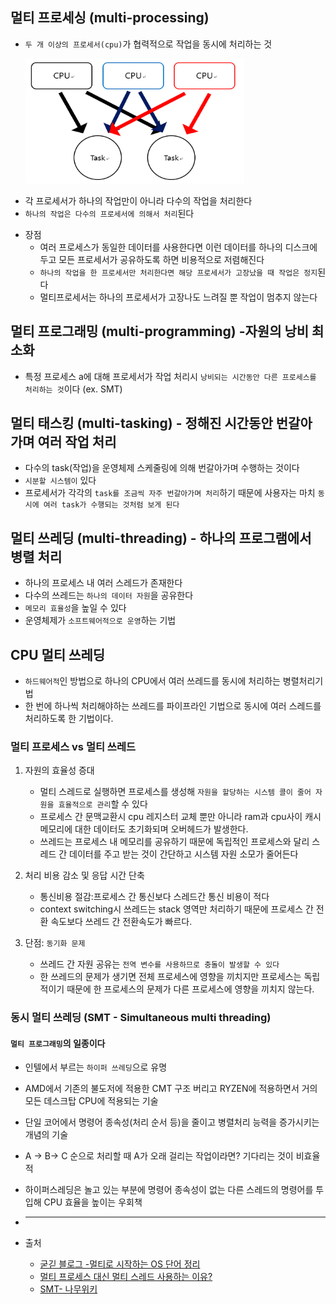 ## 멀티 프로세싱 (multi-processing)

- `두 개 이상의 프로세서(cpu)`가 협력적으로 작업을 동시에 처리하는 것

  <img width="350px" height="200px" src="images/multi_processing.png">

* 각 프로세서가 하나의 작업만이 아니라 다수의 작업을 처리한다
* `하나의 작업은 다수의 프로세서에 의해서 처리`된다

- 장점
  - 여러 프로세스가 동일한 데이터를 사용한다면 이런 데이터를 하나의 디스크에 두고 모든 프로세서가 공유하도록 하면 비용적으로 저렴해진다
  - `하나의 작업을 한 프로세서만 처리한다면 해당 프로세서가 고장났을 때 작업은 정지`된다
  - 멀티프로세서는 하나의 프로세서가 고장나도 느려질 뿐 작업이 멈추지 않는다

## 멀티 프로그래밍 (multi-programming) -자원의 낭비 최소화

- 특정 프로세스 a에 대해 프로세서가 작업 처리시 `낭비되는 시간동안 다른 프로세스를 처리하는 것`이다 (ex. SMT)

## 멀티 태스킹 (multi-tasking) - 정해진 시간동안 번갈아 가며 여러 작업 처리

- 다수의 task(작업)을 운영체제 스케줄링에 의해 번갈아가며 수행하는 것이다
- `시분할 시스템이` 있다
- 프로세서가 각각의 `task를 조금씩 자주 번갈아가며 처리`하기 때문에 사용자는 마치 `동시에 여러 task가 수행되는 것처럼 보게 된다`

## 멀티 쓰레딩 (multi-threading) - 하나의 프로그램에서 병렬 처리

- 하나의 프로세스 내 여러 스레드가 존재한다
- 다수의 쓰레드는 `하나의 데이터 자원`을 공유한다
- `메모리 효율성`을 높일 수 있다
- 운영체제가 `소프트웨어적으로 운영`하는 기법

## CPU 멀티 쓰레딩

- `하드웨어적`인 방법으로 하나의 CPU에서 여러 쓰레드를 동시에 처리하는 병렬처리기법
- 한 번에 하나씩 처리해야하는 쓰레드를 파이프라인 기법으로 동시에 여러 스레드를 처리하도록 한 기법이다.

### 멀티 프로세스 vs 멀티 쓰레드

1. 자원의 효율성 증대

   - 멀티 스레드로 실행하면 프로세스를 생성해 `자원을 할당하는 시스템 콜이 줄어 자원을 효율적으로 관리`할 수 있다
   - 프로세스 간 문맥교환시 cpu 레지스터 교체 뿐만 아니라 ram과 cpu사이 캐시 메모리에 대한 데이터도 초기화되며 오버헤드가 발생한다.
   - 쓰레드는 프로세스 내 메모리를 공유하기 때문에 독립적인 프로세스와 달리 스레드 간 데이터를 주고 받는 것이 간단하고 시스템 자원 소모가 줄어든다

2. 처리 비용 감소 및 응답 시간 단축

   - 통신비용 절감:프로세스 간 통신보다 스레드간 통신 비용이 적다
   - context switching시 쓰레드는 stack 영역만 처리하기 때문에 프로세스 간 전환 속도보다 쓰레드 간 전환속도가 빠르다.

3. 단점: `동기화 문제`
   - 쓰레드 간 자원 공유는 `전역 변수를 사용하므로 충돌이 발생할 수 있다`
   - 한 쓰레드의 문제가 생기면 전체 프로세스에 영향을 끼치지만 프로세스는 독립적이기 때문에 한 프로세스의 문제가 다른 프로세스에 영향을 끼치지 않는다.

### 동시 멀티 쓰레딩 (SMT - Simultaneous multi threading)

#### `멀티 프로그래밍`의 일종이다

- 인텔에서 부르는 `하이퍼 쓰레딩`으로 유명
- AMD에서 기존의 불도저에 적용한 CMT 구조 버리고 RYZEN에 적용하면서 거의 모든 데스크탑 CPU에 적용되는 기술
- 단일 코어에서 명령어 종속성(처리 순서 등)을 줄이고 병렬처리 능력을 증가시키는 개념의 기술
- A -> B-> C 순으로 처리할 때 A가 오래 걸리는 작업이라면? 기다리는 것이 비효율적
- 하이퍼스레딩은 놀고 있는 부분에 명령어 종속성이 없는 다른 스레드의 명령어를 투입해 CPU 효율을 높이는 우회책
- ***

- 출처
  - [굳긷 블로그 -멀티로 시작하는 OS 단어 정리](https://goodgid.github.io/OS-Start-From-Multi/)
  - [멀티 프로세스 대신 멀티 스레드 사용하는 이유?](https://gmlwjd9405.github.io/2017/10/01/basic-concepts-of-development-os.html)
  - [SMT- 나무위키](https://namu.wiki/w/SMT)
